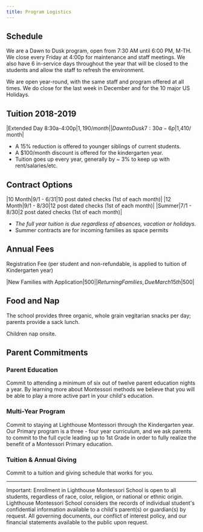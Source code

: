 ```yaml
---
title: Program Logistics
---
```


## Schedule

We are a Dawn to Dusk program, open from 7:30 AM until 6:00 PM, M-TH. We close every Friday at 4:00p for maintenance and staff meetings. We also have 6 in-service days throughout the year that will be closed to the students and allow the staff to refresh the environment. 

We are open year-round, with the same staff and program offered at all times. We do close for the last week in December and for the 10 major US Holidays. 

## Tuition 2018-2019

|Extended Day 8:30a-4:00p|$1,190 / month|
|Dawn to Dusk 7:30a-6p|$1,410/ month|

* A 15% reduction is offered to younger siblings of current students. 
* A $100/month discount is offered for the kindergarten year.
* Tuition goes up every year, generally by ~ 3% to keep up with rent/salaries/etc.

## Contract Options

|10 Month|9/1 - 6/31|10 post dated checks (1st of each month)|
|12 Month|9/1 - 8/30|12 post dated checks (1st of each month)|
|Summer|7/1 - 8/30|2 post dated checks (1st of each month)|

* *The full year tuition is due regardless of absences, vacation or holidays.*
* Summer contracts are for incoming families as space permits

## Annual Fees

Registration Fee (per student and non-refundable, is applied to tuition of Kindergarten year)

|New Families with Application|$500|
|Returning Families, Due March 15th|$500|

## Food and Nap

The school provides three organic, whole grain vegitarian snacks per day; parents provide a sack lunch. 

Children nap onsite. 

<a name="parent_commitments"></a>

## Parent Commitments 

### Parent Education

Commit to attending a minimum of six out of twelve parent education nights a year. By learning more about Montessori methods we believe that you will be able to play a more active part in your child's education.

### Multi-Year Program

Commit to staying at Lighthouse Montessori through the Kindergarten year. Our Primary program is a three - four year curriculum, and we ask parents to commit to the full cycle leading up to 1st Grade in order to fully realize the benefit of a Montessori Primary education.

### Tuition & Annual Giving

Commit to a tuition and giving schedule that works for you.

----

Important: Enrollment in Lighthouse Montessori School is open to all students, regardless of race, color, religion, or national or ethnic origin. Lighthouse Montessori School considers the records of individual student's confidential information available to a child's parent(s) or guardian(s) by request. All governing documents, our conflict of interest policy, and our financial statements available to the public upon request. 
